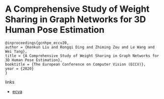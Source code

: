 # A Comprehensive Study of Weight Sharing in Graph Networks for 3D Human Pose Estimation

```
@inproceedings{gcnhpe_eccv20,
author = {Kenkun Liu and Rongqi Ding and Zhiming Zou and Le Wang and Wei Tang},
title = {A Comprehensive Study of Weight Sharing in Graph Networks for 3D Human Pose Estimation},
booktitle = {The European Conference on Computer Vision (ECCV)},
year = {2020}
}
```

links
- [ecva](http://www.ecva.net/papers/eccv_2020/papers_ECCV/papers/123550324.pdf)
